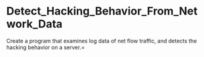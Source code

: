 # Detect_Hacking_Behavior_From_Network_Data
Create a program that examines log data of net flow traffic, and detects the hacking behavior on a server.=
